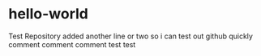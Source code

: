 # hello-world
Test Repository
added another line
or two
so i can test out github quickly
comment
comment
comment
test test
